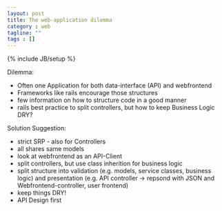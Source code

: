 ```yaml
---
layout: post
title: The web-application dilemma
category : web
tagline: ""
tags : []
---
```

{% include JB/setup %}

Dilemma:

 - Often one Application for both data-interface (API) and webfrontend
 - Frameworks like rails encourage those structures
 - few information on how to structure code in a good manner
 - rails best practice to split controllers, but how to keep Business Logic DRY?

Solution Suggestion: 

 - strict SRP - also for Controllers
 - all shares same models
 - look at webfrontend as an API-Client
 - split controllers, but use class inherition for business logic
 - split structure into validation (e.g. models, service classes, business logic) and presentation (e.g. API controller -> repsond with JSON and Webfrontend-controller, user frontend)
 - keep things DRY!
 - API Design first
